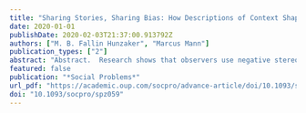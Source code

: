 ```yaml
---
title: "Sharing Stories, Sharing Bias: How Descriptions of Context Shape Negative Stereotype Use in Response to Accounts of Economic Adversity"
date: 2020-01-01
publishDate: 2020-02-03T21:37:00.913792Z
authors: ["M. B. Fallin Hunzaker", "Marcus Mann"]
publication_types: ["2"]
abstract: "Abstract.  Research shows that observers use negative stereotypes to construe victims of misfortune as responsible for their own fate. In two experiments, we te"
featured: false
publication: "*Social Problems*"
url_pdf: "https://academic.oup.com/socpro/advance-article/doi/10.1093/socpro/spz059/5717460"
doi: "10.1093/socpro/spz059"
---
```


